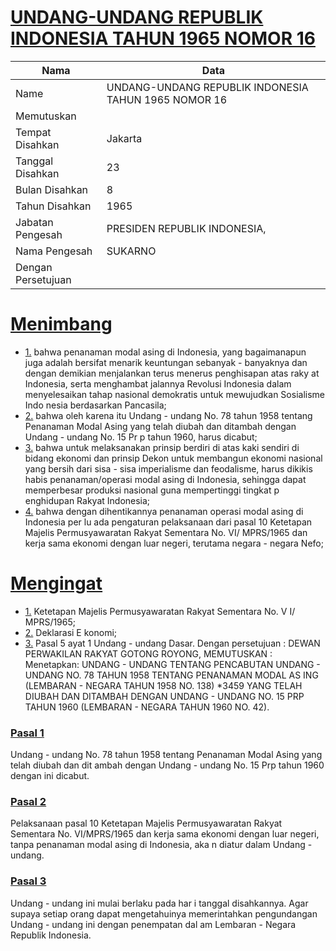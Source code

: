 # [UNDANG-UNDANG REPUBLIK INDONESIA TAHUN 1965 NOMOR 16](http://example.org/legal/document/uu/1965/16)

| Nama | Data |
| ------ | ----- |
|Name|UNDANG-UNDANG REPUBLIK INDONESIA TAHUN 1965 NOMOR 16|
|Memutuskan||
|Tempat Disahkan|Jakarta|
|Tanggal Disahkan|23|
|Bulan Disahkan|8|
|Tahun Disahkan|1965|
|Jabatan Pengesah|PRESIDEN REPUBLIK INDONESIA,|
|Nama Pengesah|SUKARNO|
|Dengan Persetujuan||
# [Menimbang](http://example.org/legal/document/uu/1965/16/menimbang)

* [1.](http://example.org/legal/document/uu/1965/16/menimbang/point/0001) bahwa penanaman modal asing di Indonesia, yang bagaimanapun juga adalah bersifat menarik keuntungan sebanyak - banyaknya dan dengan demikian menjalankan terus menerus penghisapan atas raky at Indonesia, serta menghambat jalannya Revolusi Indonesia dalam menyelesaikan tahap nasional demokratis untuk mewujudkan Sosialisme Indo nesia berdasarkan Pancasila;
* [2.](http://example.org/legal/document/uu/1965/16/menimbang/point/0002) bahwa oleh karena itu Undang - undang No. 78 tahun 1958 tentang Penanaman Modal Asing yang telah diubah dan ditambah dengan Undang - undang No. 15 Pr p tahun 1960, harus dicabut;
* [3.](http://example.org/legal/document/uu/1965/16/menimbang/point/0003) bahwa untuk melaksanakan prinsip berdiri di atas kaki sendiri di bidang ekonomi dan prinsip Dekon untuk membangun ekonomi nasional yang bersih dari sisa - sisa imperialisme dan feodalisme, harus dikikis habis penanaman/operasi modal asing di Indonesia, sehingga dapat memperbesar produksi nasional guna mempertinggi tingkat p enghidupan Rakyat Indonesia;
* [4.](http://example.org/legal/document/uu/1965/16/menimbang/point/0004) bahwa dengan dihentikannya penanaman operasi modal asing di Indonesia per lu ada pengaturan pelaksanaan dari pasal 10 Ketetapan Majelis Permusyawaratan Rakyat Sementara No. VI/ MPRS/1965 dan kerja sama ekonomi dengan luar negeri, terutama negara - negara Nefo;
# [Mengingat](http://example.org/legal/document/uu/1965/16/mengingat)

* [1.](http://example.org/legal/document/uu/1965/16/mengingat/point/0001) Ketetapan Majelis Permusyawaratan Rakyat Sementara No. V I/ MPRS/1965;
* [2.](http://example.org/legal/document/uu/1965/16/mengingat/point/0002) Deklarasi E konomi;
* [3.](http://example.org/legal/document/uu/1965/16/mengingat/point/0003) Pasal 5 ayat 1 Undang - undang Dasar. Dengan persetujuan : DEWAN PERWAKILAN RAKYAT GOTONG ROYONG, MEMUTUSKAN : Menetapkan: UNDANG - UNDANG TENTANG PENCABUTAN UNDANG - UNDANG NO. 78 TAHUN 1958 TENTANG PENANAMAN MODAL AS ING (LEMBARAN - NEGARA TAHUN 1958 NO. 138) *3459 YANG TELAH DIUBAH DAN DITAMBAH DENGAN UNDANG - UNDANG NO. 15 PRP TAHUN 1960 (LEMBARAN - NEGARA TAHUN 1960 NO. 42).

### [Pasal 1](http://example.org/legal/document/uu/1965/16/pasal/0001)
Undang - undang No. 78 tahun 1958 tentang Penanaman Modal Asing yang telah diubah dan dit ambah dengan Undang - undang No. 15 Prp tahun 1960 dengan ini dicabut.


### [Pasal 2](http://example.org/legal/document/uu/1965/16/pasal/0002)
Pelaksanaan pasal 10 Ketetapan Majelis Permusyawaratan Rakyat Sementara No. VI/MPRS/1965 dan kerja sama ekonomi dengan luar negeri, tanpa penanaman modal asing di Indonesia, aka n diatur dalam Undang - undang.


### [Pasal 3](http://example.org/legal/document/uu/1965/16/pasal/0003)
Undang - undang ini mulai berlaku pada har i tanggal disahkannya. Agar supaya setiap orang dapat mengetahuinya memerintahkan pengundangan Undang - undang ini dengan penempatan dal am Lembaran - Negara Republik Indonesia.
